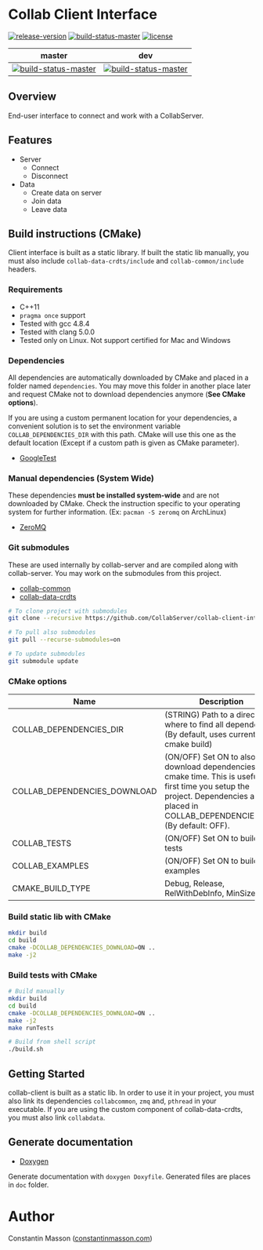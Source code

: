 # Collab Client Interface

[![release-version](https://img.shields.io/badge/release-alpha--version-red.svg)]()
[![build-status-master](https://travis-ci.org/CollabServer/collab-client-interface.svg?branch=master)](https://travis-ci.org/CollabServer/collab-client-interface)
[![license](https://img.shields.io/badge/license-LGPLv3.0-blue.svg)](https://github.com/CollabServer/collab-client-interface/blob/master/LICENSE.txt)

| master | dev |
| :-----: | :----: |
| [![build-status-master](https://travis-ci.org/CollabServer/collab-client-interface.svg?branch=master)](https://travis-ci.org/CollabServer/collab-client-interface) | [![build-status-master](https://travis-ci.org/CollabServer/collab-client-interface.svg?branch=dev)](https://travis-ci.org/CollabServer/collab-client-interface) |


## Overview
End-user interface to connect and work with a CollabServer.


## Features
- Server
    - Connect
    - Disconnect
- Data
    - Create data on server
    - Join data
    - Leave data


## Build instructions (CMake)
Client interface is built as a static library.
If built the static lib manually, you must also include `collab-data-crdts/include`
and `collab-common/include` headers.

### Requirements
- C++11
- `pragma once` support
- Tested with gcc 4.8.4
- Tested with clang 5.0.0
- Tested only on Linux. Not support certified for Mac and Windows

### Dependencies
All dependencies are automatically downloaded by CMake and placed in a folder
named `dependencies`.
You may move this folder in another place later and request CMake not to
download dependencies anymore (**See CMake options**).

If you are using a custom permanent location for your dependencies, a convenient
solution is to set the environment variable `COLLAB_DEPENDENCIES_DIR` with this path.
CMake will use this one as the default location (Except if a custom path is
given as CMake parameter).

- [GoogleTest](https://github.com/google/googletest)

### Manual dependencies (System Wide)
These dependencies **must be installed system-wide** and are not downloaded by CMake.
Check the instruction specific to your operating system for further information.
(Ex: `pacman -S zeromq` on ArchLinux)

- [ZeroMQ](http://zeromq.org/)

### Git submodules
These are used internally by collab-server and are compiled along with collab-server.
You may work on the submodules from this project.

- [collab-common](https://github.com/CollabServer/collab-common.git)
- [collab-data-crdts](https://github.com/CollabServer/collab-data-crdts.git)

```bash
# To clone project with submodules
git clone --recursive https://github.com/CollabServer/collab-client-interface.git

# To pull also submodules
git pull --recurse-submodules=on

# To update submodules
git submodule update
```

### CMake options
| Name | Description |
| --- | --- |
| COLLAB_DEPENDENCIES_DIR | (STRING) Path to a directory where to find all dependencies (By default, uses current cmake build) |
| COLLAB_DEPENDENCIES_DOWNLOAD | (ON/OFF) Set ON to also download dependencies at cmake time. This is useful the first time you setup the project. Dependencies are placed in COLLAB_DEPENDENCIES_DIR. (By default: OFF).|
| COLLAB_TESTS | (ON/OFF) Set ON to build unit tests |
| COLLAB_EXAMPLES | (ON/OFF) Set ON to build examples |
| CMAKE_BUILD_TYPE | Debug, Release, RelWithDebInfo, MinSizeRel |

### Build static lib with CMake
```bash
mkdir build
cd build
cmake -DCOLLAB_DEPENDENCIES_DOWNLOAD=ON ..
make -j2
```

### Build tests with CMake
```bash
# Build manually
mkdir build
cd build
cmake -DCOLLAB_DEPENDENCIES_DOWNLOAD=ON ..
make -j2
make runTests

# Build from shell script
./build.sh
```


## Getting Started
collab-client is built as a static lib.
In order to use it in your project, you must also link its dependencies
`collabcommon`, `zmq` and, `pthread` in your executable.
If you are using the custom component of collab-data-crdts, you must also
link `collabdata`.


## Generate documentation
- [Doxygen](https://www.stack.nl/~dimitri/doxygen/)

Generate documentation with `doxygen Doxyfile`.
Generated files are places in `doc` folder.


# Author
Constantin Masson ([constantinmasson.com](http://constantinmasson.com/))


